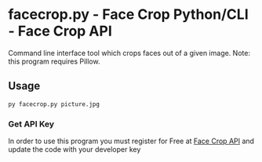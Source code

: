 # facecrop.py - Face Crop Python/CLI - Face Crop API

Command line interface tool which crops faces out of a given image. Note: this program requires Pillow.

## Usage 
```
py facecrop.py picture.jpg
```

### Get API Key
In order to use this program you must register for Free at [Face Crop API](https://www.haystack.ai/) and update the code with your developer key